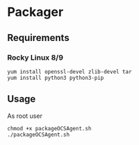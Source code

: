 # Packager

## Requirements

### Rocky Linux 8/9

```shell
yum install openssl-devel zlib-devel tar
yum install python3 python3-pip
```

## Usage

As root user
```shell
chmod +x packageOCSAgent.sh
./packageOCSAgent.sh
```
